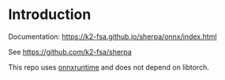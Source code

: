 # Introduction

Documentation: <https://k2-fsa.github.io/sherpa/onnx/index.html>

See <https://github.com/k2-fsa/sherpa>

This repo uses [onnxruntime](https://github.com/microsoft/onnxruntime) and
does not depend on libtorch.
